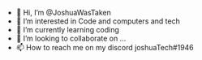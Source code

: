 - 👋 Hi, I’m @JoshuaWasTaken
- 👀 I’m interested in Code and computers and tech
- 🌱 I’m currently learning coding 
- 💞️ I’m looking to collaborate on ...
- 📫 How to reach me on my discord joshuaTech#1946

<!---
JoshuaWasTaken/JoshuaWasTaken is a ✨ special ✨ repository because its `README.md` (this file) appears on your GitHub profile.
You can click the Preview link to take a look at your changes.
--->

